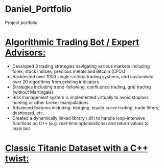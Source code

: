 # Daniel_Portfolio
Project portfolio
  
# [Algorithmic Trading Bot / Expert Advisors:](https://github.com/urinethrower/Project-Deities)
* Developed 3 trading strategies navigating various markets including forex, stock indices, precious metals and Bitcoin (CFDs)
* Backtested over 1000 single-criteria trading systems, and customised over 20 algorithms from existing indicators
* Strategies including trend-following, confluence trading, grid trading (without Martingale)
* Risk management system is implemented virtually to avoid stoploss hunting or other broker manipulations
* Advanced features including: hedging, equity curve trading, trade filters, dashboard, etc.
* Created a dynamically linked library (.dll) to handle loop-intensive functions on C++ (e.g. real-time optimisations) and return values to main bot
  
# [Classic Titanic Dataset with a C++ twist:](https://github.com/urinethrower/Project-Titanics)
